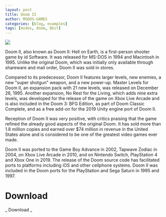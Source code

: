 ```yaml
---
layout: post
title: Doom II
author: MSDOS-GAMES
categories: [blog, examples]
tags: [msdos, doom, 8bit]
---
```

![](https://upload.wikimedia.org/wikipedia/en/thumb/2/29/Doom_II_-_Hell_on_Earth_Coverart.png/220px-Doom_II_-_Hell_on_Earth_Coverart.png)

Doom II, also known as Doom II: Hell on Earth, is a first-person shooter game by id Software. It was released for MS-DOS in 1994 and Macintosh in 1995. Unlike the original Doom, which was initially only available through shareware and mail order, Doom II was sold in stores.

Compared to its predecessor, Doom II features larger levels, new enemies, a new "super shotgun" weapon, and a new power-up. Master Levels for Doom II, an expansion pack with 21 new levels, was released on December 26, 1995. Another expansion, No Rest for the Living, which adds nine extra levels, was developed for the release of the game on Xbox Live Arcade and is also included in the Doom 3: BFG Edition, as part of Doom Classic Complete, and as a free add-on for the 2019 Unity engine port of Doom II.

Reception of Doom II was very positive, with critics praising that the game refined the already good aspects of the original Doom. It has sold more than 1.8 million copies and earned over $74 million in revenue in the United States alone and is considered to be one of the greatest video games ever made.

Doom II was ported to the Game Boy Advance in 2002, Tapwave Zodiac in 2004, on Xbox Live Arcade in 2010, and on Nintendo Switch, PlayStation 4 and Xbox One in 2019. The release of the Doom source code has facilitated ports to platforms including iOS and other cellphone systems. Doom II was included in the Doom ports for the PlayStation and Sega Saturn in 1995 and 1997.

# Download


_    <a class="nes-btn is-file" onclick="location.href='https://archive.org/download/Doom-2/Doom2.zip'" >Download</a> _
